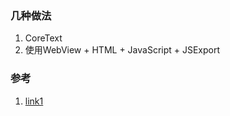 ### 几种做法
1. CoreText
2. 使用WebView + HTML + JavaScript + JSExport

### 参考
1. [link1](http://www.xuyafei.com/post/cocoatouch/tu-wen-hun-pai)
